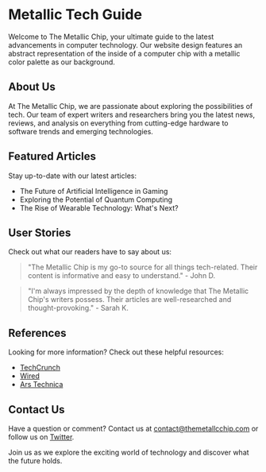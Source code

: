 <!--font:Poppins-->

# Metallic Tech Guide

Welcome to The Metallic Chip, your ultimate guide to the latest advancements in computer technology. Our website design features an abstract representation of the inside of a computer chip with a metallic color palette as our background.

## About Us
At The Metallic Chip, we are passionate about exploring the possibilities of tech. Our team of expert writers and researchers bring you the latest news, reviews, and analysis on everything from cutting-edge hardware to software trends and emerging technologies.

## Featured Articles
Stay up-to-date with our latest articles:

- The Future of Artificial Intelligence in Gaming
- Exploring the Potential of Quantum Computing
- The Rise of Wearable Technology: What's Next?

## User Stories
Check out what our readers have to say about us:

> "The Metallic Chip is my go-to source for all things tech-related. Their content is informative and easy to understand." - John D.

> "I'm always impressed by the depth of knowledge that The Metallic Chip's writers possess. Their articles are well-researched and thought-provoking." - Sarah K.

## References
Looking for more information? Check out these helpful resources:

- [TechCrunch](#)
- [Wired](#)
- [Ars Technica](#)

## Contact Us
Have a question or comment? Contact us at [contact@themetallcchip.com](mailto:contact@themetallcchip.com) or follow us on [Twitter](#). 

Join us as we explore the exciting world of technology and discover what the future holds.

<!--

Write me content for website with wallpaper which alt text is:

"An abstract representation of the inside of a computer chip with a metallic color palette"

The name/title of the page should not be 1:1 copy of the alt text but rather a real content of the website which is using this wallpaper.

- Use markdown format 
- Start with heading
- Heading should be short and concise
- The content should look like a real website 
- The website should not be about the wallpaper, wallpaper is just a related background
- Heading should be contain work "wallpaper" or "background"
- Include real sections like references, contact, user stories, etc. use things relevant to the page purpose.
- Feel free to use structure like headings, bullets, numbering, blockquotes, paragraphs, horizontal lines, etc.
- You can use formatting like bold or _italic_
- You can include UTF-8 emojis
- Links should be only #hash anchors (and you can refer to the document itself)
- Do not include images


---


# Metallic Chip: A Futuristic Tech Blog

Welcome to Metallic Chip, a futuristic tech blog dedicated to exploring the latest advancements in computer technology. Our sleek and modern website design features an abstract representation of the inside of a computer chip with a metallic color palette as our background wallpaper.

## About Us
At Metallic Chip, we are passionate about all things tech. Our team of expert writers and researchers are dedicated to bringing you the latest news, reviews, and analysis on everything from cutting-edge hardware to software trends and emerging technologies.

## Featured Articles
Check out some of our latest articles:

- The Future of Artificial Intelligence in Gaming
- Exploring the Potential of Quantum Computing
- The Rise of Wearable Technology: What's Next?

## User Stories
We love hearing from our readers! Here are some stories from our community:

> "Thanks to Metallic Chip, I was able to build my own gaming PC from scratch. Their step-by-step guide made it easy for even a beginner like me!" - John D.

> "I always turn to Metallic Chip for the latest updates on cybersecurity. Their articles are informative and easy to understand." - Sarah K.

## References
Looking for more information? Check out these helpful resources:

- [TechCrunch](#)
- [Wired](#)
- [Ars Technica](#)

## Contact Us
Have a question or comment? We'd love to hear from you! Contact us at [contact@metallicchip.com](mailto:contact@metallicchip.com) or follow us on [Twitter](#). 

Join us as we explore the exciting world of technology and discover what the future holds.


---


Heading is too long, rewrite whole content.


---


# The Metallic Chip: Your Ultimate Guide to Future Tech

Welcome to The Metallic Chip, your ultimate guide to the latest advancements in computer technology. Our sleek and modern website design features an abstract representation of the inside of a computer chip with a metallic color palette as our background.

## About Us
At The Metallic Chip, we are passionate about exploring the limitless possibilities of tech. Our team of expert writers and researchers are dedicated to bringing you the latest news, reviews, and analysis on everything from cutting-edge hardware to software trends and emerging technologies.

## Featured Articles
Stay up-to-date with our latest articles:

- The Future of Artificial Intelligence in Gaming
- Exploring the Potential of Quantum Computing
- The Rise of Wearable Technology: What's Next?

## User Stories
We love hearing from our readers! Check out what they have to say about us:

> "The Metallic Chip has been my go-to source for all things tech-related. Their content is informative and easy to understand." - John D.

> "I'm always impressed by the depth of knowledge that The Metallic Chip's writers possess. Their articles are well-researched and thought-provoking." - Sarah K.

## References
Looking for more information? Check out these helpful resources:

- [TechCrunch](#)
- [Wired](#)
- [Ars Technica](#)

## Contact Us
Have a question or comment? We'd love to hear from you! Contact us at [contact@themetallcchip.com](mailto:contact@themetallcchip.com) or follow us on [Twitter](#). 

Join us as we explore the exciting world of technology and discover what the future holds.


---


Heading is too long, rewrite whole content.


---


# The Metallic Chip: Your Guide to Future Tech

Welcome to The Metallic Chip, your guide to the latest advancements in computer technology. Our website design features an abstract representation of the inside of a computer chip with a metallic color palette as our background.

## About Us
At The Metallic Chip, we are passionate about exploring the possibilities of tech. Our team of expert writers and researchers bring you the latest news, reviews, and analysis on everything from cutting-edge hardware to software trends and emerging technologies.

## Featured Articles
Stay up-to-date with our latest articles:

- The Future of Artificial Intelligence in Gaming
- Exploring the Potential of Quantum Computing
- The Rise of Wearable Technology: What's Next?

## User Stories
Check out what our readers have to say about us:

> "The Metallic Chip is my go-to source for all things tech-related. Their content is informative and easy to understand." - John D.

> "I'm always impressed by the depth of knowledge that The Metallic Chip's writers possess. Their articles are well-researched and thought-provoking." - Sarah K.

## References
Looking for more information? Check out these helpful resources:

- [TechCrunch](#)
- [Wired](#)
- [Ars Technica](#)

## Contact Us
Have a question or comment? Contact us at [contact@themetallcchip.com](mailto:contact@themetallcchip.com) or follow us on [Twitter](#). 

Join us as we explore the exciting world of technology and discover what the future holds.


---


Heading is too long, rewrite whole content.


---


# The Metallic Chip: Your Tech Guide

Welcome to The Metallic Chip, your ultimate guide to the latest advancements in computer technology. Our website design features an abstract representation of the inside of a computer chip with a metallic color palette as our background.

## About Us
At The Metallic Chip, we are passionate about exploring the possibilities of tech. Our team of expert writers and researchers bring you the latest news, reviews, and analysis on everything from cutting-edge hardware to software trends and emerging technologies.

## Featured Articles
Stay up-to-date with our latest articles:

- The Future of Artificial Intelligence in Gaming
- Exploring the Potential of Quantum Computing
- The Rise of Wearable Technology: What's Next?

## User Stories
Check out what our readers have to say about us:

> "The Metallic Chip is my go-to source for all things tech-related. Their content is informative and easy to understand." - John D.

> "I'm always impressed by the depth of knowledge that The Metallic Chip's writers possess. Their articles are well-researched and thought-provoking." - Sarah K.

## References
Looking for more information? Check out these helpful resources:

- [TechCrunch](#)
- [Wired](#)
- [Ars Technica](#)

## Contact Us
Have a question or comment? Contact us at [contact@themetallcchip.com](mailto:contact@themetallcchip.com) or follow us on [Twitter](#). 

Join us as we explore the exciting world of technology and discover what the future holds.


---


Write me a Google font which is best fitting for the website.

Pick from the list:
- Lato
- Montserrat
- Raleway
- Roboto
- Lobster
- IBM Plex Sans
- Poppins
- Playfair Display
- Inter
- Barlow Condensed
- Great Vibes
- Alegreya
- Dancing Script
- Exo 2
- Open Sans
- Orbitron
- Futura


Write just the font name nothing else.


---


Poppins

-->
